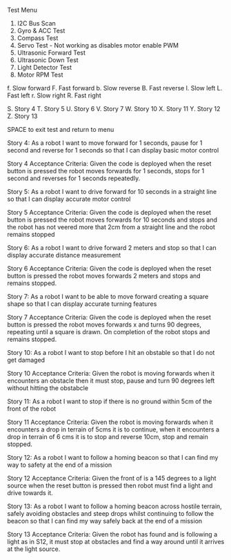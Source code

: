 Test Menu

1. I2C Bus Scan
2. Gyro & ACC Test
3. Compass Test
4. Servo Test - Not working as disables motor enable PWM
5. Ultrasonic Forward Test
6. Ultrasonic Down Test
7. Light Detector Test
8. Motor RPM Test

f. Slow forward	F. Fast forward
b. Slow reverse	B. Fast reverse
l. Slow left	L. Fast left
r. Slow right	R. Fast right

S. Story 4	T. Story 5
U. Story 6	V. Story 7
W. Story 10	X. Story 11
Y. Story 12	Z. Story 13

SPACE to exit test and return to menu


Story 4:
	As a robot I want to move forward for 1 seconds, pause for 1 second and reverse for 1 seconds so that I can display basic motor control
	
Story 4 Acceptance Criteria:
	Given the code is deployed when the reset button is pressed the robot moves forwards for 1 seconds, stops for 1 second and reverses for 1 seconds repeatedly.


Story 5:
	As a robot I want to drive forward for 10 seconds in a straight line so that I can display accurate motor control
	
Story 5 Acceptance Criteria:
	Given the code is deployed when the reset button is pressed the robot moves forwards for 10 seconds and stops and the robot has not veered more that 2cm from a straight line and the robot remains stopped


Story 6:
	As a robot I want to drive forward 2 meters and stop so that I can display accurate distance measurement
	
Story 6 Acceptance Criteria:
	Given the code is deployed when the reset button is pressed the robot moves forwards 2 meters and stops and remains stopped.


Story 7:
	As a robot I want to be able to move forward creating a square shape so that I can display accurate turning features
	
Story 7 Acceptance Criteria:
	Given the code is deployed when the reset button is pressed the robot moves forwards x and turns 90 degrees, repeating until a square is drawn. On completion of the robot stops and remains stopped.


Story 10:
	As a robot I want to stop before I hit an obstable so that I do not get damaged
	
Story 10 Acceptance Criteria:
	Given the robot is moving forwards when it encounters an obstacle then it must stop, pause and turn 90 degrees left without hitting the obstabcle


Story 11:
	As a robot I want to stop if there is no ground within 5cm of the front of the robot
	
Story 11 Acceptance Criteria:
	Given the robot is moving forwards when it encounters a drop in terrain of 5cms it is to continue, when it encounters a drop in terrain of 6 cms it is to stop and reverse 10cm, stop and remain stopped.


Story 12:
	As a robot I want to follow a homing beacon so that I can find my way to safety at the end of a mission
	
Story 12 Acceptance Criteria:
	Given the front of is a 145 degrees to a light source when the reset button is pressed then robot must find a light and drive towards it.


Story 13:
	As a robot I want to follow a homing beacon across hostile terrain, safely avoiding obstacles and steep drops whilst continuing to follow the beacon so that I can find my way safely back at the end of a mission
	
Story 13 Acceptance Criteria:
	Given the robot has found and is following a light as in S12, it must stop at obstacles and find a way around until it arrives at the light source.
